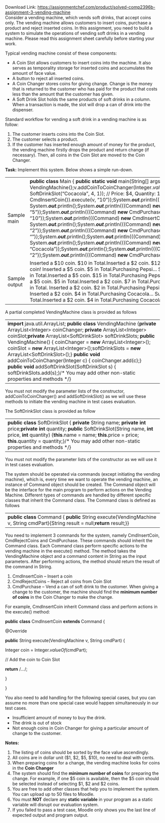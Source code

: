 Download Link: https://assignmentchef.com/product/solved-comp2396b-assignment-3-vending-machine
<br>
Consider a vending machine, which vends soft drinks, that accept coins only. The vending machine allows customers to insert coins, purchase a product and reject inserted coins. In this assignment, you need to build a system to simulate the operations of vending soft drinks in a vending machine. Please read this assignment sheet carefully before starting your work.

Typical vending machine consist of these components:

<ul>

 <li>A Coin Slot allows customers to insert coins into the machine. It also serves as temporality storage for inserted coins and accumulates the amount of face value.</li>

 <li>A button to reject all inserted coins.</li>

 <li>A Coin Changer stores coins for giving change. Change is the money that is returned to the customer who has paid for the product that costs less than the amount that the customer has given.</li>

 <li>A Soft Drink Slot holds the same products of soft drinks in a column. When a transaction is made, the slot will drop a can of drink into the dispenser.</li>

</ul>

Standard workflow for vending a soft drink in a vending machine is as follow:

<ol>

 <li>The customer inserts coins into the Coin Slot.</li>

 <li>The customer selects a product.</li>

 <li>If the customer has inserted enough amount of money for the product, the vending machine firstly drops the product and return change (if necessary). Then, all coins in the Coin Slot are moved to the Coin Changer.</li>

</ol>




<strong>Task:</strong> Implement this system. Below shows a simple run-down.

<table width="0">

 <tbody>

  <tr>

   <td width="79">Sample main</td>

   <td colspan="2" width="619"><strong>public</strong> <strong>class</strong> Main {<strong>  public</strong> <strong>static</strong> <strong>void</strong> main(String[] args) {     VendingMachine v = <strong>new</strong> VendingMachine();v.addCoinToCoinChanger(Integer.<em>valueOf</em>(2));v.addCoinToCoinChanger(Integer.<em>valueOf</em>(2));v.addCoinToCoinChanger(Integer.<em>valueOf</em>(1));v.addSoftDrinkSlot(<strong>new</strong> SoftDrinkSlot(“Cocacola”, 4, 1)); // Price: $4, Quantity: 1v.addSoftDrinkSlot(<strong>new</strong> SoftDrinkSlot(“Pepsi”, 5, 3)); // Price: $5, Quantity: 3System.<strong><em>out</em></strong>.println(((Command) <strong>new</strong> CmdInsertCoin()).execute(v, “10”));System.<strong><em>out</em></strong>.println(((Command) <strong>new</strong> CmdInsertCoin()).execute(v, “2”));     System.<strong><em>out</em></strong>.println(((Command) <strong>new</strong> CmdRejectCoins()).execute(v, “”));     System.<strong><em>out</em></strong>.println();System.<strong><em>out</em></strong>.println(((Command) <strong>new</strong> CmdRejectCoins()).execute(v, “”));     System.<strong><em>out</em></strong>.println();System.<strong><em>out</em></strong>.println(((Command) <strong>new</strong> CmdInsertCoin()).execute(v, “5”));System.<strong><em>out</em></strong>.println(((Command) <strong>new</strong> CmdPurchase()).execute(v, “Pepsi”));     System.<strong><em>out</em></strong>.println();System.<strong><em>out</em></strong>.println(((Command) <strong>new</strong> CmdInsertCoin()).execute(v, “10”));System.<strong><em>out</em></strong>.println(((Command) <strong>new</strong> CmdInsertCoin()).execute(v, “5”));System.<strong><em>out</em></strong>.println(((Command) <strong>new</strong> CmdPurchase()).execute(v, “Pepsi”));     System.<strong><em>out</em></strong>.println();System.<strong><em>out</em></strong>.println(((Command) <strong>new</strong> CmdInsertCoin()).execute(v, “5”));System.<strong><em>out</em></strong>.println(((Command) <strong>new</strong> CmdInsertCoin()).execute(v, “2”));System.<strong><em>out</em></strong>.println(((Command) <strong>new</strong> CmdPurchase()).execute(v, “Pepsi”));     System.<strong><em>out</em></strong>.println();System.<strong><em>out</em></strong>.println(((Command) <strong>new</strong> CmdRejectCoins()).execute(v, “”));System.<strong><em>out</em></strong>.println();System.<strong><em>out</em></strong>.println(((Command) <strong>new</strong> CmdInsertCoin()).execute(v, “2”));System.<strong><em>out</em></strong>.println(((Command) <strong>new</strong> CmdPurchase()).execute(v, “Pepsi”));     System.<strong><em>out</em></strong>.println();System.<strong><em>out</em></strong>.println(((Command) <strong>new</strong> CmdInsertCoin()).execute(v, “2”));System.<strong><em>out</em></strong>.println(((Command) <strong>new</strong> CmdPurchase()).execute(v, “Cocacola”));System.<strong><em>out</em></strong>.println();System.<strong><em>out</em></strong>.println(((Command) <strong>new</strong> CmdInsertCoin()).execute(v, “2”));System.<strong><em>out</em></strong>.println(((Command) <strong>new</strong> CmdInsertCoin()).execute(v, “2”));System.<strong><em>out</em></strong>.println(((Command) <strong>new</strong> CmdPurchase()).execute(v, “Cocacola”));     System.<strong><em>out</em></strong>.println(((Command) <strong>new</strong> CmdRejectCoins()).execute(v, “”));   }} </td>

  </tr>

  <tr>

   <td width="79">Sample output</td>

   <td width="388">Inserted a $10 coin. $10 in Total.Inserted a $2 coin. $12 in Total.Rejected $2, $10. $12 in Total. Rejected no coin! Inserted a $5 coin. $5 in Total.Purchasing Pepsi… Success! Paid $5. No change. Inserted a $10 coin. $10 in Total.Inserted a $5 coin. $15 in Total.Purchasing Pepsi… Success! Paid $15. Change: $1, $2, $2, $5. Inserted a $5 coin. $5 in Total.Inserted a $2 coin. $7 in Total.Purchasing Pepsi… Insufficient change! Rejected $2, $5. $7 in Total. Inserted a $2 coin. $2 in Total.Purchasing Pepsi… Insufficient amount! Inserted $2 but needs $5. Inserted a $2 coin. $4 in Total.Purchasing Cocacola… Success! Paid $4. No change. Inserted a $2 coin. $2 in Total.Inserted a $2 coin. $4 in Total.Purchasing Cocacola… Out of stock!Rejected $2, $2. $4 in Total.<strong> </strong></td>

   <td width="231"></td>

  </tr>

 </tbody>

</table>







A partial completed VendingMachine class is provided as follows

<table width="0">

 <tbody>

  <tr>

   <td width="697"><strong>import</strong> java.util.ArrayList; <strong>public</strong> <strong>class</strong> VendingMachine {<strong>private</strong> ArrayList&lt;Integer&gt; coinChanger;  <strong>private</strong> ArrayList&lt;Integer&gt; coinSlot;<strong>private</strong> ArrayList&lt;SoftDrinkSlot&gt; softDrinkSlots; <strong>public</strong> VendingMachine() {         coinChanger = <strong>new</strong> ArrayList&lt;Integer&gt;();         coinSlot = <strong>new</strong> ArrayList&lt;Integer&gt;();softDrinkSlots = <strong>new</strong> ArrayList&lt;SoftDrinkSlot&gt;();} <strong>public</strong> <strong>void</strong> addCoinToCoinChanger(Integer c) {          coinChanger.add(c);} <strong>public</strong> <strong>void</strong> addSoftDrinkSlot(SoftDrinkSlot s) {                softDrinkSlots.add(s);}/* You may add other non-static properties and methods */} </td>

  </tr>

 </tbody>

</table>




You must not modify the parameter lists of the constructor, addCoinToCoinChanger() and addSoftDrinkSlot() as we will use these methods to initiate the vending machine in test cases evaluation.

The SoftDrinkSlot class is provided as follow

<table width="0">

 <tbody>

  <tr>

   <td width="697"><strong>public</strong> <strong>class</strong> SoftDrinkSlot { <strong>private</strong> String name;         <strong>private</strong> <strong>int</strong> price;<strong>private</strong> <strong>int</strong> quantity; <strong>public</strong> SoftDrinkSlot(String name, <strong>int</strong> price, <strong>int</strong> quantity) {<strong>this</strong>.name = name;            <strong>this</strong>.price = price;                <strong>this</strong>.quantity = quantity;}/* You may add other non-static properties and methods */} </td>

  </tr>

 </tbody>

</table>

You must not modify the parameter lists of the constructor as we will use it in test cases evaluation.

The system should be operated via commands (except initiating the vending machine), which is, every time we want to operate the vending machine, an instance of Command object should be created. The Command object will be the interface for the main program to perform actions on the Vending Machine. Different types of commands are handled by different specific classes that inherit the Command class. The Command class is defined as follows

<table width="0">

 <tbody>

  <tr>

   <td width="697"><strong>public</strong> <strong>class </strong>Command {     <strong>public</strong> String execute(VendingMachine v, String cmdPart){String result = null;<strong>return</strong> result;}}</td>

  </tr>

 </tbody>

</table>




You need to implement 3 commands for the system, namely CmdInsertCoin, CmdRejectCoins and CmdPurchase. These commands should inherit the Command class. Each Command class perform specific actions to the vending machine in the execute() method. The method takes the VendingMachine object and a command content in String as the input parameters. After performing actions, the method should return the result of the command in String.

<ol>

 <li>CmdInsertCoin – Insert a coin</li>

 <li>CmdRejectCoins – Reject all coins from Coin Slot</li>

 <li>CmdPurchase – Vend a can of soft drink to the customer. When giving a change to the customer, the machine should find the <strong>minimum number of coins</strong> in the Coin Changer to make the change.</li>

</ol>

For example, CmdInsertCoin inherit Command class and perform actions in the execute() method:

<strong>public</strong> <strong>class</strong> CmdInsertCoin <strong>extends </strong>Command {




@Override

<strong>public</strong> String execute(VendingMachine v, String cmdPart) {

Integer coin = Integer.<em>valueOf</em>(cmdPart);

// Add the coin to Coin Slot

<strong>return</strong> /*…*/;

}

}







You also need to add handling for the following special cases, but you can assume no more than one special case would happen simultaneously in our test cases.

<ul>

 <li>Insufficient amount of money to buy the drink.</li>

 <li>The drink is out of stock</li>

 <li>Not enough coins in Coin Changer for giving a particular amount of change to the customer.</li>

</ul>

<strong>Notes: </strong>

<ol>

 <li>The listing of coins should be sorted by the face value ascendingly.</li>

 <li>All coins are in dollar unit ($1, $2, $5, $10), no need to deal with cents.</li>

 <li>When preparing coins for a change, the vending machine looks for coins in the <strong>Coin Changer</strong></li>

 <li>The system should find the <strong>minimum number of coins</strong> for preparing the change. For example, if one $5 coin is available, then the $5 coin should be selected instead of selecting $1, $2 and $2 coins.</li>

 <li>You are free to add other classes that help you to implement the system. You can upload up to 50 files to Moodle.</li>

 <li>You must <strong>NOT</strong> declare any <strong>static variable</strong> in your program as a static variable will disrupt our evaluation system.</li>

 <li>If you failed to pass a test case, Moodle only shows you the last line of expected output and program output.</li>

</ol>
